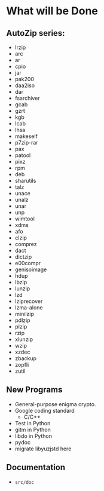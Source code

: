 # What will be Done

## AutoZip series:

* lrzip
* arc
* ar
* cpio
* jar
* pak200
* daa2iso
* dar
* fsarchiver
* gcab
* gzrt
* kgb
* lcab
* lhsa
* makeself
* p7zip-rar
* pax
* patool
* pixz
* rpm
* deb
* sharutils
* talz
* unace
* unalz
* unar
* unp
* wimtool
* xdms
* afo
* clzip
* comprez
* dact
* dictzip
* e00compr
* genisoimage
* hdup
* lbzip
* lunzip
* lzd
* lziprecover
* lzma-alone
* minilzip
* pdlzip
* plzip
* rzip
* xlunzip
* wzip
* xzdec
* zbackup
* zopfli
* zutil

## New Programs

* General-purpose enigma crypto.
* Google coding standard
	* C/C++
* Test in Python
* gitm in Python
* libdo in Python
* pydoc
* migrate libyuzjstd here

## Documentation

* `src/doc`
